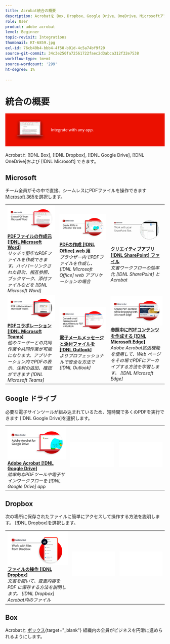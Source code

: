 ```yaml
---
title: Acrobat統合の概要
description: Acrobatを Box、Dropbox、Google Drive、OneDrive、Microsoftアプリと連携
role: User
product: adobe acrobat
level: Beginner
topic-revisit: Integrations
thumbnail: KT-6859.jpg
exl-id: 76cb40b4-bbb4-4f50-b01d-4c5a74bf9f20
source-git-commit: 34c3e250fa72561722faec2d3abca312f32e7538
workflow-type: tm+mt
source-wordcount: '299'
ht-degree: 1%

---
```


# 統合の概要

![Acrobat Integrate Image](../assets/Hero-Integrate.png)

Acrobatと [!DNL Box], [!DNL Dropbox], [!DNL Google Drive], [!DNL OneDrive]および [!DNL Microsoft] できます。

## Microsoft

チーム全員がその中で直接、シームレスにPDFファイルを操作できます [Microsoft 365](https://www.adobe.com/documentcloud/integrations/microsoft-office-365.html)を選択します。

<table style="table-layout:fixed">
<tr>
  <td>
    <a href="createfromword.md">
      <img alt="Microsoft Word からのPDFファイルの作成" src="../assets/CreateWord.png" />
    </a>
    <div>
    <a href="createfromword.md"><strong>PDFファイルの作成元 [!DNL Microsoft Word]</strong></a>
    </div>
    <em>リッチで堅牢なPDFファイルを作成できます。ハイパーリンクされた目次、相互参照、ブックマーク、添付ファイルなどを [!DNL Microsoft Word]</em>
    <br>
  </td>
  <td>
    <a href="createofficeweb.md">
      <img alt="PDFの作成 [!DNL Office] web 用" src="../assets/Officeweb_1280.png" />
    </a>
    <div>
    <a href="createofficeweb.md"><strong>PDFの作成 [!DNL Office] web 用</strong></a>
    </div>
    <em>ブラウザー内でPDFファイルを作成し、 [!DNL Microsoft Office] web アプリケーションの場合</em>
    <br>
  </td>  
  <td>
    <a href="acrobatandsp.md">
      <img alt="クリエイティブアプリ [!DNL SharePoint] ファイル" src="../assets/SharePoint.png" />
    </a>
    <div>
    <a href="acrobatandsp.md"><strong>クリエイティブアプリ [!DNL SharePoint] ファイル</strong></a>
    </div>
    <em>文書ワークフローの効率化 [!DNL SharePoint] とAcrobat</em>
    <br>
  </td>  
</tr>
<tr>
  <td>
    <a href="acrobatandteams.md">
      <img alt="PDFコラボレーション [!DNL Microsoft Teams]" src="../assets/MicrosoftTeams.png" />
    </a>
    <div>
    <a href="acrobatandteams.md"><strong>PDFコラボレーション [!DNL Microsoft Teams]</strong></a>
    </div>
    <em>他のユーザーとの共同作業や共同作業が可能になります。アプリケーション内でPDFの表示、注釈の追加、確認ができます [!DNL Microsoft Teams]</em>
    <br>
  </td>
  <td>
    <a href="outlook.md">
      <img alt="Outlook で電子メールメッセージと添付ファイルをPDFに変換する" src="../assets/Outlook.jpg" />
    </a>
    <div>
    <a href="outlook.md"><strong>電子メールメッセージと添付ファイルを [!DNL Outlook]</strong></a>
    </div>
    <em>よりプロフェッショナルで安全な方法で [!DNL Outlook]</em>
    <br>
  </td>
  <td>
    <a href="edge.md">
      <img alt="参照中にPDFコンテンツを作成する [!DNL Microsoft Edge]" src="../assets/Edge_1280.png" />
    </a>
    <div>
    <a href="edge.md"><strong>参照中にPDFコンテンツを作成する [!DNL Microsoft Edge]</strong></a>
    </div>
    <em>Adobe Acrobat拡張機能を使用して、Web ページをその場でPDFにアーカイブする方法を学習します。 [!DNL Microsoft Edge]</em>
    <br>
  </td>
</tr>
</table>

## Google ドライブ

必要な電子サインツールが組み込まれているため、短時間で多くのPDFを実行できます [!DNL Google Drive]を選択します。

<table style="table-layout:fixed">
<tr>
  <td>
    <a href="acrobatandgoogle.md">
      <img alt="Google Drive 向けAdobe Acrobat" src="../assets/acrobatgoogle.jpg" />
    </a>
    <div>
    <a href="acrobatandgoogle.md"><strong>Adobe Acrobat [!DNL Google Drive]</strong></a>
    </div>
    <em>効率的なPDFツールや電子サインワークフローを [!DNL Google Drive] app</em>
    <br>
  </td>
  <td>
   <img alt="スペーサー" src="../assets/Whitespacer.png" />
    <div>
    <br>
  </td>
  <td>
   <img alt="スペーサー" src="../assets/Whitespacer.png" />
    <div>
    <br>
  </td>
</tr>
</table>

## Dropbox

次の場所に保存されたファイルに簡単にアクセスして操作する方法を説明します。 [!DNL Dropbox]を選択します。

<table style="table-layout:fixed">
<tr>
  <td>
    <a href="acrobat-dropbox.md">
      <img alt="ファイルの操作 [!DNL Dropbox]" src="../assets/Dropbox.png" />
    </a>
    <div>
    <a href="acrobat-dropbox.md"><strong>ファイルの操作 [!DNL Dropbox]</strong></a>
    </div>
    <em>文書を開いて、変更内容を PDF に保存する方法を説明します。 [!DNL Dropbox] Acrobat内のファイル</em>
    <br>
  </td>
  <td>
   <img alt="スペーサー" src="../assets/Whitespacer.png" />
    <div>
    <br>
  </td>
  <td>
   <img alt="スペーサー" src="../assets/Whitespacer.png" />
    <div>
    <br>
  </td>
</tr>
</table>

## Box

Acrobatと [ボックス](https://www.adobe.com/documentcloud/integrations/box.html){target=&quot;_blank&quot;} 組織内の全員がビジネスを円滑に進められるようにします。
